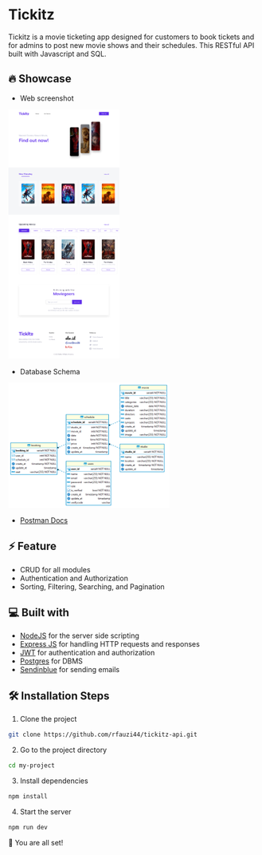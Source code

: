 # Tickitz
Tickitz is a movie ticketing app designed for customers to book tickets and for admins to post new movie shows and their schedules. This RESTful API built with Javascript and SQL.

## 🔥 Showcase
- Web screenshot

<img src="app-image.png" alt="Alt text" height="500">

- Database Schema

<img src="db-image.png" alt="Alt text" height="250">

- [Postman Docs](https://documenter.getpostman.com/view/25042327/2s93JtQ3v8)

## ⚡ Feature
- CRUD for all modules
- Authentication and Authorization
- Sorting, Filtering, Searching, and Pagination

## 💻 Built with
-   [NodeJS](https://github.com/nodejs/node) for the server side scripting
-   [Express JS](https://github.com/expressjs/express) for handling HTTP requests and responses
-   [JWT](https://github.com/auth0/node-jsonwebtoken) for authentication and authorization
-   [Postgres](https://github.com/postgres/postgres) for DBMS
-   [Sendinblue](https://github.com/sendinblue/APIv3-nodejs-library) for sending emails

## 🛠️ Installation Steps

1. Clone the project

```bash
git clone https://github.com/rfauzi44/tickitz-api.git
```

2. Go to the project directory

```bash
cd my-project
```

3. Install dependencies

```bash
npm install
```

4. Start the server

```bash
npm run dev
```

🌟 You are all set!